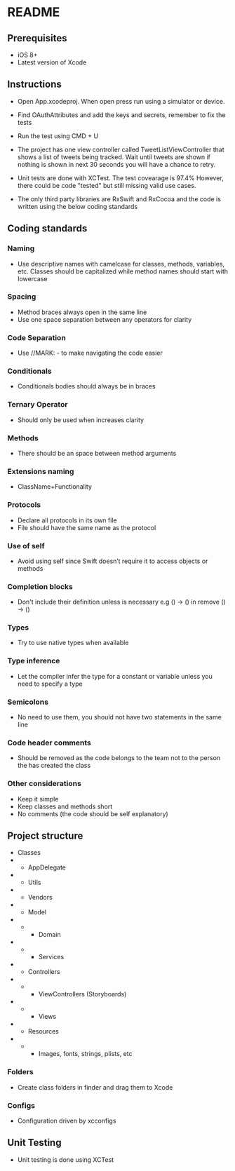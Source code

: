 
# README #

## Prerequisites ##

* iOS 8+
* Latest version of Xcode

## Instructions ##

* Open App.xcodeproj. When open press run using a simulator or device.

* Find OAuthAttributes and add the keys and secrets, remember to fix the tests

* Run the test using CMD + U

* The project has one view controller called TweetListViewController that shows a list of tweets being tracked. Wait until tweets are shown if nothing is shown in next 30 seconds you will have a chance to retry.

* Unit tests are done with XCTest. The test covearage is 97.4% However, there could be code "tested" but still missing valid use cases. 

* The only third party libraries are RxSwift and RxCocoa and the code is written using the below coding standards

## Coding standards ##

### Naming ###

* Use descriptive names with camelcase for classes, methods, variables, etc. Classes should be capitalized while method names should start with lowercase 

### Spacing ###

* Method braces always open in the same line
* Use one space separation between any operators for clarity

### Code Separation ###

* Use //MARK: - to make navigating the code easier

### Conditionals ###

* Conditionals bodies should always be in braces

### Ternary Operator ###

* Should only be used when increases clarity

### Methods ###

* There should be an space between method arguments

### Extensions naming ###

* ClassName+Functionality

### Protocols ###

* Declare all protocols in its own file
* File should have the same name as the protocol

### Use of self ###

* Avoid using self since Swift doesn’t require it to access objects or methods

### Completion blocks ###

* Don't include their definition unless is necessary e.g () -> () in remove () -> ()

### Types ###

* Try to use native types when available

### Type inference ###

* Let the compiler infer the type for a constant or variable unless you need to specify a type

### Semicolons ###

* No need to use them, you should not have two statements in the same line

### Code header comments ###

* Should be removed as the code belongs to the team not to the person the has created the class

### Other considerations ###

* Keep it simple
* Keep classes and methods short
* No comments (the code should be self explanatory)

## Project structure ##

* Classes
* * AppDelegate
* * Utils
* * Vendors 
* * Model
* * * Domain
* * * Services 
* * Controllers
* * * ViewControllers (Storyboards)
* * * Views 
* * Resources
* * * Images, fonts, strings, plists, etc

### Folders ###

* Create class folders in finder and drag them to Xcode

### Configs ###

* Configuration driven by xcconfigs

## Unit Testing ##

* Unit testing is done using XCTest

